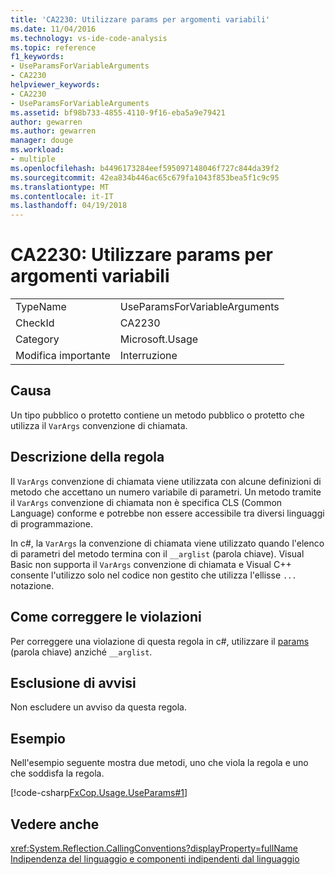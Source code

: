 ```yaml
---
title: 'CA2230: Utilizzare params per argomenti variabili'
ms.date: 11/04/2016
ms.technology: vs-ide-code-analysis
ms.topic: reference
f1_keywords:
- UseParamsForVariableArguments
- CA2230
helpviewer_keywords:
- CA2230
- UseParamsForVariableArguments
ms.assetid: bf98b733-4855-4110-9f16-eba5a9e79421
author: gewarren
ms.author: gewarren
manager: douge
ms.workload:
- multiple
ms.openlocfilehash: b4496173284eef595097148046f727c844da39f2
ms.sourcegitcommit: 42ea834b446ac65c679fa1043f853bea5f1c9c95
ms.translationtype: MT
ms.contentlocale: it-IT
ms.lasthandoff: 04/19/2018
---
```

# <a name="ca2230-use-params-for-variable-arguments"></a>CA2230: Utilizzare params per argomenti variabili
|||
|-|-|
|TypeName|UseParamsForVariableArguments|
|CheckId|CA2230|
|Category|Microsoft.Usage|
|Modifica importante|Interruzione|

## <a name="cause"></a>Causa
 Un tipo pubblico o protetto contiene un metodo pubblico o protetto che utilizza il `VarArgs` convenzione di chiamata.

## <a name="rule-description"></a>Descrizione della regola
 Il `VarArgs` convenzione di chiamata viene utilizzata con alcune definizioni di metodo che accettano un numero variabile di parametri. Un metodo tramite il `VarArgs` convenzione di chiamata non è specifica CLS (Common Language) conforme e potrebbe non essere accessibile tra diversi linguaggi di programmazione.

 In c#, la `VarArgs` la convenzione di chiamata viene utilizzato quando l'elenco di parametri del metodo termina con il `__arglist` (parola chiave). Visual Basic non supporta il `VarArgs` convenzione di chiamata e Visual C++ consente l'utilizzo solo nel codice non gestito che utilizza l'ellisse `...` notazione.

## <a name="how-to-fix-violations"></a>Come correggere le violazioni
 Per correggere una violazione di questa regola in c#, utilizzare il [params](/dotnet/csharp/language-reference/keywords/params) (parola chiave) anziché `__arglist`.

## <a name="when-to-suppress-warnings"></a>Esclusione di avvisi
 Non escludere un avviso da questa regola.

## <a name="example"></a>Esempio
 Nell'esempio seguente mostra due metodi, uno che viola la regola e uno che soddisfa la regola.

 [!code-csharp[FxCop.Usage.UseParams#1](../code-quality/codesnippet/CSharp/ca2230-use-params-for-variable-arguments_1.cs)]

## <a name="see-also"></a>Vedere anche
 <xref:System.Reflection.CallingConventions?displayProperty=fullName> [Indipendenza del linguaggio e componenti indipendenti dal linguaggio](/dotnet/standard/language-independence-and-language-independent-components)